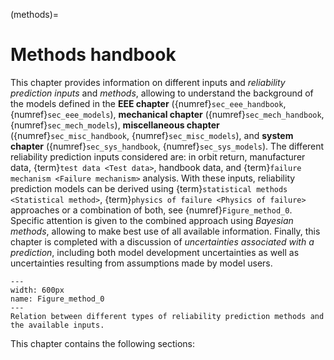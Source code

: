 <!--- Copyright (C) Matrisk GmbH 2022 -->

(methods)=
# Methods handbook

This chapter provides information on different inputs and *reliability prediction inputs* and *methods*, allowing to understand the background of the models defined in the **EEE chapter** ({numref}`sec_eee_handbook`, {numref}`sec_eee_models`), **mechanical chapter** ({numref}`sec_mech_handbook`, {numref}`sec_mech_models`), **miscellaneous chapter** ({numref}`sec_misc_handbook`, {numref}`sec_misc_models`), and **system chapter** ({numref}`sec_sys_handbook`, {numref}`sec_sys_models`). The different reliability prediction inputs considered are: in orbit return, manufacturer data, {term}`test data <Test data>`, handbook data, and {term}`failure mechanism <Failure mechanism>` analysis. With these inputs, reliability prediction models can be derived using {term}`statistical methods <Statistical method>`, {term}`physics of failure <Physics of failure>` approaches or a combination of both, see {numref}`Figure_method_0`. Specific attention is given to the combined approach using *Bayesian methods*, allowing to make best use of all available information. Finally, this chapter is completed with a discussion of *uncertainties associated with a prediction*, including both model development uncertainties as well as uncertainties resulting from assumptions made by model users.

```{figure} pictures/method_figure1.png
---
width: 600px
name: Figure_method_0
---
Relation between different types of reliability prediction methods and the available inputs.
```

This chapter contains the following sections:
```{tableofcontents}
```